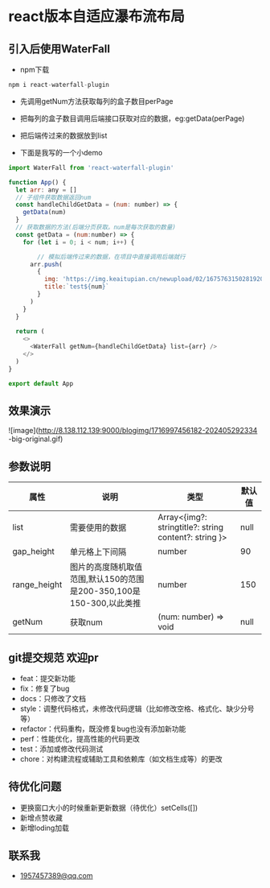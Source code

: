 <!--
 * @Author: panrunjun
 * @Date: 2024-05-23 09:53:05
 * @LastEditors: Do not edit
 * @LastEditTime: 2024-05-29 23:32:10
 * @Description: 
 * @FilePath: \reactProjects\react-waterfall\README.md
-->
# react版本自适应瀑布流布局
## 引入后使用WaterFall
- npm下载

```javascript
npm i react-waterfall-plugin
```

- 先调用getNum方法获取每列的盒子数目perPage
- 把每列的盒子数目调用后端接口获取对应的数据，eg:getData(perPage)
- 把后端传过来的数据放到list

- 下面是我写的一个小demo

```javascript
import WaterFall from 'react-waterfall-plugin'

function App() {
  let arr: any = []
  // 子组件获取数据返回num
  const handleChildGetData = (num: number) => {
    getData(num)
  }
  // 获取数据的方法(后端分页获取。num是每次获取的数量)
  const getData = (num:number) => {
    for (let i = 0; i < num; i++) {

        // 模拟后端传过来的数据，在项目中直接调用后端就行
      arr.push(
        {
          img: 'https://img.keaitupian.cn/newupload/02/1675763150281920.jpg',
          title:`test${num}`
        }
      )
    }
  }
 
  return (
    <>
      <WaterFall getNum={handleChildGetData} list={arr} />
    </>
  )
}

export default App

```

## 效果演示
![image](http://8.138.112.139:9000/blogimg/1716997456182-202405292334 -big-original.gif)

## 参数说明
|  属性   | 说明  |  类型  | 默认值 |
|  ----  | ----  | ----  | ----  | 
| list  | 需要使用的数据 | Array<{img?: stringtitle?: string content?: string }> | null  | 
| gap_height  | 单元格上下间隔 | number | 90 | 
| range_height  | 图片的高度随机取值范围,默认150的范围是200-350,100是150-300,以此类推 | number | 150 | 
| getNum  | 获取num | (num: number) => void  | null | 


## git提交规范 欢迎pr
- feat：提交新功能
- fix：修复了bug
- docs：只修改了文档
- style：调整代码格式，未修改代码逻辑（比如修改空格、格式化、缺少分号等）
- refactor：代码重构，既没修复bug也没有添加新功能
- perf：性能优化，提高性能的代码更改
- test：添加或修改代码测试
- chore：对构建流程或辅助工具和依赖库（如文档生成等）的更改

## 待优化问题
- 更换窗口大小的时候重新更新数据（待优化）setCells([])
- 新增点赞收藏
- 新增loding加载

## 联系我
- 1957457389@qq.com
